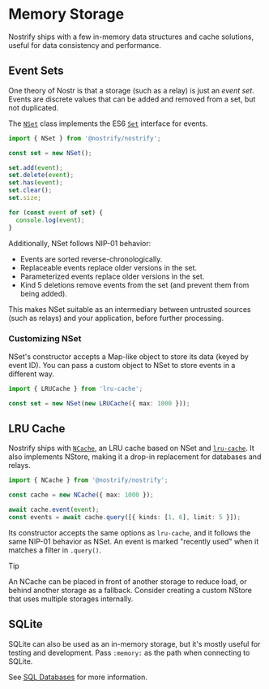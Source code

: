 # Memory Storage

Nostrify ships with a few in-memory data structures and cache solutions, useful for data consistency and performance.

## Event Sets

One theory of Nostr is that a storage (such as a relay) is just an _event set_. Events are discrete values that can be added and removed from a set, but not duplicated.

The [`NSet`](https://jsr.io/@nostrify/nostrify/doc/~/NSet) class implements the ES6 [`Set`](https://developer.mozilla.org/en-US/docs/Web/JavaScript/Reference/Global_Objects/Set) interface for events.

```ts
import { NSet } from '@nostrify/nostrify';

const set = new NSet();

set.add(event);
set.delete(event);
set.has(event);
set.clear();
set.size;

for (const event of set) {
  console.log(event);
}
```

Additionally, NSet follows NIP-01 behavior:

- Events are sorted reverse-chronologically.
- Replaceable events replace older versions in the set.
- Parameterized events replace older versions in the set.
- Kind 5 deletions remove events from the set (and prevent them from being added).

This makes NSet suitable as an intermediary between untrusted sources (such as relays) and your application, before further processing.

### Customizing NSet

NSet's constructor accepts a Map-like object to store its data (keyed by event ID). You can pass a custom object to NSet to store events in a different way.

```ts
import { LRUCache } from 'lru-cache';

const set = new NSet(new LRUCache({ max: 1000 }));
```

## LRU Cache

Nostrify ships with [`NCache`](https://jsr.io/@nostrify/nostrify/doc/~/NCache), an LRU cache based on NSet and [`lru-cache`](https://www.npmjs.com/package/lru-cache). It also implements NStore, making it a drop-in replacement for databases and relays.

```ts
import { NCache } from '@nostrify/nostrify';

const cache = new NCache({ max: 1000 });

await cache.event(event);
const events = await cache.query([{ kinds: [1, 6], limit: 5 }]);
```

Its constructor accepts the same options as `lru-cache`, and it follows the same NIP-01 behavior as NSet.
An event is marked "recently used" when it matches a filter in `.query()`.

> [!TIP]
> An NCache can be placed in front of another storage to reduce load, or behind another storage as a fallback.
> Consider creating a custom NStore that uses multiple storages internally.

## SQLite

SQLite can also be used as an in-memory storage, but it's mostly useful for testing and development. Pass `:memory:` as the path when connecting to SQLite.

See [SQL Databases](/store/sql) for more information.
